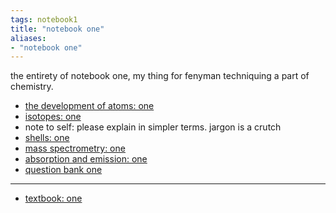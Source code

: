 ```yaml
---
tags: notebook1 
title: "notebook one"
aliases:
- "notebook one"
---
```


the entirety of notebook one, my thing for fenyman techniquing a part of chemistry.

- [the development of atoms: one](developingAtoms1)
- [isotopes: one](isotopes1)
- note to self: please explain in simpler terms. jargon is a crutch
- [shells: one](shells1)
- [mass spectrometry: one](massSpec1)
- [absorption and emission: one](absorptionEmission1)
- [question bank one](questionBank1)

---

- [textbook: one](textbook1)